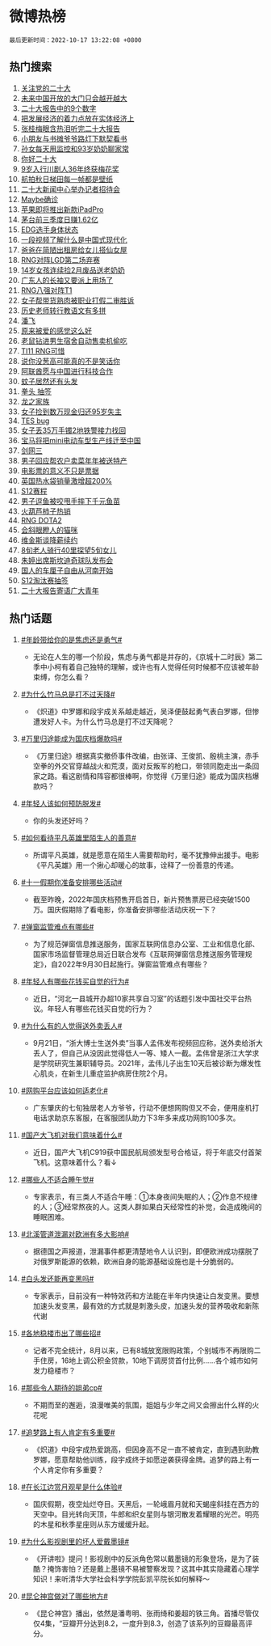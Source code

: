 # 微博热榜

`最后更新时间：2022-10-17 13:22:08 +0800`

## 热门搜索

1. [关注党的二十大](https://m.weibo.cn/search?containerid=100103type%3D1%26t%3D10%26q%3D%23%E5%85%B3%E6%B3%A8%E5%85%9A%E7%9A%84%E4%BA%8C%E5%8D%81%E5%A4%A7%23&stream_entry_id=51&isnewpage=1&extparam=seat%3D1%26cate%3D10103%26filter_type%3Drealtimehot%26dgr%3D0%26pos%3D0%26c_type%3D51%26display_time%3D1665984126%26pre_seqid%3D166598412682004246243&luicode=10000011&lfid=106003type%253D25%2526t%253D3%2526disable_hot%253D1%2526filter_type%253Drealtimehot)
1. [未来中国开放的大门只会越开越大](https://m.weibo.cn/search?containerid=100103type%3D1%26t%3D10%26q%3D%23%E6%9C%AA%E6%9D%A5%E4%B8%AD%E5%9B%BD%E5%BC%80%E6%94%BE%E7%9A%84%E5%A4%A7%E9%97%A8%E5%8F%AA%E4%BC%9A%E8%B6%8A%E5%BC%80%E8%B6%8A%E5%A4%A7%23&stream_entry_id=31&isnewpage=1&extparam=seat%3D1%26cate%3D0%26band_rank%3D1%26lcate%3D5001%26pos%3D0%26realpos%3D1%26flag%3D1%26filter_type%3Drealtimehot%26q%3D%2523%25E6%259C%25AA%25E6%259D%25A5%25E4%25B8%25AD%25E5%259B%25BD%25E5%25BC%2580%25E6%2594%25BE%25E7%259A%2584%25E5%25A4%25A7%25E9%2597%25A8%25E5%258F%25AA%25E4%25BC%259A%25E8%25B6%258A%25E5%25BC%2580%25E8%25B6%258A%25E5%25A4%25A7%2523%26dgr%3D0%26c_type%3D31%26display_time%3D1665984126%26pre_seqid%3D166598412682004246243&luicode=10000011&lfid=106003type%253D25%2526t%253D3%2526disable_hot%253D1%2526filter_type%253Drealtimehot)
1. [二十大报告中的9个数字](https://m.weibo.cn/search?containerid=100103type%3D1%26t%3D10%26q%3D%23%E4%BA%8C%E5%8D%81%E5%A4%A7%E6%8A%A5%E5%91%8A%E4%B8%AD%E7%9A%849%E4%B8%AA%E6%95%B0%E5%AD%97%23&stream_entry_id=31&isnewpage=1&extparam=seat%3D1%26cate%3D0%26band_rank%3D2%26lcate%3D5001%26pos%3D1%26realpos%3D2%26flag%3D0%26filter_type%3Drealtimehot%26q%3D%2523%25E4%25BA%258C%25E5%258D%2581%25E5%25A4%25A7%25E6%258A%25A5%25E5%2591%258A%25E4%25B8%25AD%25E7%259A%25849%25E4%25B8%25AA%25E6%2595%25B0%25E5%25AD%2597%2523%26dgr%3D0%26c_type%3D31%26display_time%3D1665984126%26pre_seqid%3D166598412682004246243&luicode=10000011&lfid=106003type%253D25%2526t%253D3%2526disable_hot%253D1%2526filter_type%253Drealtimehot)
1. [把发展经济的着力点放在实体经济上](https://m.weibo.cn/search?containerid=100103type%3D1%26t%3D10%26q%3D%23%E6%8A%8A%E5%8F%91%E5%B1%95%E7%BB%8F%E6%B5%8E%E7%9A%84%E7%9D%80%E5%8A%9B%E7%82%B9%E6%94%BE%E5%9C%A8%E5%AE%9E%E4%BD%93%E7%BB%8F%E6%B5%8E%E4%B8%8A%23&stream_entry_id=31&isnewpage=1&extparam=seat%3D1%26cate%3D0%26band_rank%3D3%26lcate%3D5001%26pos%3D2%26realpos%3D3%26flag%3D0%26filter_type%3Drealtimehot%26q%3D%2523%25E6%258A%258A%25E5%258F%2591%25E5%25B1%2595%25E7%25BB%258F%25E6%25B5%258E%25E7%259A%2584%25E7%259D%2580%25E5%258A%259B%25E7%2582%25B9%25E6%2594%25BE%25E5%259C%25A8%25E5%25AE%259E%25E4%25BD%2593%25E7%25BB%258F%25E6%25B5%258E%25E4%25B8%258A%2523%26dgr%3D0%26c_type%3D31%26display_time%3D1665984126%26pre_seqid%3D166598412682004246243&luicode=10000011&lfid=106003type%253D25%2526t%253D3%2526disable_hot%253D1%2526filter_type%253Drealtimehot)
1. [张桂梅眼含热泪听完二十大报告](https://m.weibo.cn/search?containerid=100103type%3D1%26t%3D10%26q%3D%23%E5%BC%A0%E6%A1%82%E6%A2%85%E7%9C%BC%E5%90%AB%E7%83%AD%E6%B3%AA%E5%90%AC%E5%AE%8C%E4%BA%8C%E5%8D%81%E5%A4%A7%E6%8A%A5%E5%91%8A%23&stream_entry_id=31&isnewpage=1&extparam=seat%3D1%26cate%3D0%26band_rank%3D4%26lcate%3D5001%26pos%3D3%26realpos%3D4%26flag%3D0%26filter_type%3Drealtimehot%26q%3D%2523%25E5%25BC%25A0%25E6%25A1%2582%25E6%25A2%2585%25E7%259C%25BC%25E5%2590%25AB%25E7%2583%25AD%25E6%25B3%25AA%25E5%2590%25AC%25E5%25AE%258C%25E4%25BA%258C%25E5%258D%2581%25E5%25A4%25A7%25E6%258A%25A5%25E5%2591%258A%2523%26dgr%3D0%26c_type%3D31%26display_time%3D1665984126%26pre_seqid%3D166598412682004246243&luicode=10000011&lfid=106003type%253D25%2526t%253D3%2526disable_hot%253D1%2526filter_type%253Drealtimehot)
1. [小朋友与书摊爷爷路灯下默契看书](https://m.weibo.cn/search?containerid=100103type%3D1%26t%3D10%26q%3D%23%E5%B0%8F%E6%9C%8B%E5%8F%8B%E4%B8%8E%E4%B9%A6%E6%91%8A%E7%88%B7%E7%88%B7%E8%B7%AF%E7%81%AF%E4%B8%8B%E9%BB%98%E5%A5%91%E7%9C%8B%E4%B9%A6%23&stream_entry_id=31&isnewpage=1&extparam=seat%3D1%26cate%3D0%26band_rank%3D5%26lcate%3D5001%26pos%3D4%26realpos%3D5%26flag%3D0%26filter_type%3Drealtimehot%26q%3D%2523%25E5%25B0%258F%25E6%259C%258B%25E5%258F%258B%25E4%25B8%258E%25E4%25B9%25A6%25E6%2591%258A%25E7%2588%25B7%25E7%2588%25B7%25E8%25B7%25AF%25E7%2581%25AF%25E4%25B8%258B%25E9%25BB%2598%25E5%25A5%2591%25E7%259C%258B%25E4%25B9%25A6%2523%26dgr%3D0%26c_type%3D31%26display_time%3D1665984126%26pre_seqid%3D166598412682004246243&luicode=10000011&lfid=106003type%253D25%2526t%253D3%2526disable_hot%253D1%2526filter_type%253Drealtimehot)
1. [孙女每天用监控和93岁奶奶聊家常](https://m.weibo.cn/search?containerid=100103type%3D1%26t%3D10%26q%3D%23%E5%AD%99%E5%A5%B3%E6%AF%8F%E5%A4%A9%E7%94%A8%E7%9B%91%E6%8E%A7%E5%92%8C93%E5%B2%81%E5%A5%B6%E5%A5%B6%E8%81%8A%E5%AE%B6%E5%B8%B8%23&stream_entry_id=31&isnewpage=1&extparam=seat%3D1%26cate%3D0%26band_rank%3D6%26lcate%3D5001%26pos%3D5%26realpos%3D6%26flag%3D1%26filter_type%3Drealtimehot%26q%3D%2523%25E5%25AD%2599%25E5%25A5%25B3%25E6%25AF%258F%25E5%25A4%25A9%25E7%2594%25A8%25E7%259B%2591%25E6%258E%25A7%25E5%2592%258C93%25E5%25B2%2581%25E5%25A5%25B6%25E5%25A5%25B6%25E8%2581%258A%25E5%25AE%25B6%25E5%25B8%25B8%2523%26dgr%3D0%26c_type%3D31%26display_time%3D1665984126%26pre_seqid%3D166598412682004246243&luicode=10000011&lfid=106003type%253D25%2526t%253D3%2526disable_hot%253D1%2526filter_type%253Drealtimehot)
1. [你好二十大](https://m.weibo.cn/search?containerid=100103type%3D1%26t%3D10%26q%3D%23%E4%BD%A0%E5%A5%BD%E4%BA%8C%E5%8D%81%E5%A4%A7%23&stream_entry_id=31&isnewpage=1&extparam=seat%3D1%26cate%3D0%26band_rank%3D7%26lcate%3D5001%26pos%3D6%26realpos%3D7%26flag%3D16%26filter_type%3Drealtimehot%26q%3D%2523%25E4%25BD%25A0%25E5%25A5%25BD%25E4%25BA%258C%25E5%258D%2581%25E5%25A4%25A7%2523%26dgr%3D0%26c_type%3D31%26display_time%3D1665984126%26pre_seqid%3D166598412682004246243&luicode=10000011&lfid=106003type%253D25%2526t%253D3%2526disable_hot%253D1%2526filter_type%253Drealtimehot)
1. [9岁入行川剧人36年终获梅花奖](https://m.weibo.cn/search?containerid=100103type%3D1%26t%3D10%26q%3D%239%E5%B2%81%E5%85%A5%E8%A1%8C%E5%B7%9D%E5%89%A7%E4%BA%BA36%E5%B9%B4%E7%BB%88%E8%8E%B7%E6%A2%85%E8%8A%B1%E5%A5%96%23&stream_entry_id=31&isnewpage=1&extparam=seat%3D1%26cate%3D0%26band_rank%3D8%26lcate%3D5001%26pos%3D7%26realpos%3D8%26flag%3D1%26filter_type%3Drealtimehot%26q%3D%25239%25E5%25B2%2581%25E5%2585%25A5%25E8%25A1%258C%25E5%25B7%259D%25E5%2589%25A7%25E4%25BA%25BA36%25E5%25B9%25B4%25E7%25BB%2588%25E8%258E%25B7%25E6%25A2%2585%25E8%258A%25B1%25E5%25A5%2596%2523%26dgr%3D0%26c_type%3D31%26display_time%3D1665984126%26pre_seqid%3D166598412682004246243&luicode=10000011&lfid=106003type%253D25%2526t%253D3%2526disable_hot%253D1%2526filter_type%253Drealtimehot)
1. [航拍秋日梯田每一帧都是壁纸](https://m.weibo.cn/search?containerid=100103type%3D1%26t%3D10%26q%3D%23%E8%88%AA%E6%8B%8D%E7%A7%8B%E6%97%A5%E6%A2%AF%E7%94%B0%E6%AF%8F%E4%B8%80%E5%B8%A7%E9%83%BD%E6%98%AF%E5%A3%81%E7%BA%B8%23&stream_entry_id=31&isnewpage=1&extparam=seat%3D1%26cate%3D0%26band_rank%3D9%26lcate%3D5001%26pos%3D8%26realpos%3D9%26flag%3D1%26filter_type%3Drealtimehot%26q%3D%2523%25E8%2588%25AA%25E6%258B%258D%25E7%25A7%258B%25E6%2597%25A5%25E6%25A2%25AF%25E7%2594%25B0%25E6%25AF%258F%25E4%25B8%2580%25E5%25B8%25A7%25E9%2583%25BD%25E6%2598%25AF%25E5%25A3%2581%25E7%25BA%25B8%2523%26dgr%3D0%26c_type%3D31%26display_time%3D1665984126%26pre_seqid%3D166598412682004246243&luicode=10000011&lfid=106003type%253D25%2526t%253D3%2526disable_hot%253D1%2526filter_type%253Drealtimehot)
1. [二十大新闻中心举办记者招待会](https://m.weibo.cn/search?containerid=100103type%3D1%26t%3D10%26q%3D%23%E4%BA%8C%E5%8D%81%E5%A4%A7%E6%96%B0%E9%97%BB%E4%B8%AD%E5%BF%83%E4%B8%BE%E5%8A%9E%E8%AE%B0%E8%80%85%E6%8B%9B%E5%BE%85%E4%BC%9A%23&stream_entry_id=31&isnewpage=1&extparam=seat%3D1%26cate%3D0%26band_rank%3D10%26lcate%3D5001%26pos%3D9%26realpos%3D10%26flag%3D0%26filter_type%3Drealtimehot%26q%3D%2523%25E4%25BA%258C%25E5%258D%2581%25E5%25A4%25A7%25E6%2596%25B0%25E9%2597%25BB%25E4%25B8%25AD%25E5%25BF%2583%25E4%25B8%25BE%25E5%258A%259E%25E8%25AE%25B0%25E8%2580%2585%25E6%258B%259B%25E5%25BE%2585%25E4%25BC%259A%2523%26dgr%3D0%26c_type%3D31%26display_time%3D1665984126%26pre_seqid%3D166598412682004246243&luicode=10000011&lfid=106003type%253D25%2526t%253D3%2526disable_hot%253D1%2526filter_type%253Drealtimehot)
1. [Maybe确诊](https://m.weibo.cn/search?containerid=100103type%3D1%26t%3D10%26q%3D%23Maybe%E7%A1%AE%E8%AF%8A%23&stream_entry_id=31&isnewpage=1&extparam=seat%3D1%26cate%3D0%26band_rank%3D11%26lcate%3D5001%26pos%3D10%26realpos%3D11%26flag%3D1%26filter_type%3Drealtimehot%26q%3D%2523Maybe%25E7%25A1%25AE%25E8%25AF%258A%2523%26dgr%3D0%26c_type%3D31%26display_time%3D1665984126%26pre_seqid%3D166598412682004246243&luicode=10000011&lfid=106003type%253D25%2526t%253D3%2526disable_hot%253D1%2526filter_type%253Drealtimehot)
1. [苹果即将推出新款iPadPro](https://m.weibo.cn/search?containerid=100103type%3D1%26t%3D10%26q%3D%23%E8%8B%B9%E6%9E%9C%E5%8D%B3%E5%B0%86%E6%8E%A8%E5%87%BA%E6%96%B0%E6%AC%BEiPadPro%23&stream_entry_id=31&isnewpage=1&extparam=seat%3D1%26cate%3D0%26band_rank%3D12%26lcate%3D5001%26pos%3D11%26realpos%3D12%26flag%3D1%26filter_type%3Drealtimehot%26q%3D%2523%25E8%258B%25B9%25E6%259E%259C%25E5%258D%25B3%25E5%25B0%2586%25E6%258E%25A8%25E5%2587%25BA%25E6%2596%25B0%25E6%25AC%25BEiPadPro%2523%26dgr%3D0%26c_type%3D31%26display_time%3D1665984126%26pre_seqid%3D166598412682004246243&luicode=10000011&lfid=106003type%253D25%2526t%253D3%2526disable_hot%253D1%2526filter_type%253Drealtimehot)
1. [茅台前三季度日赚1.62亿](https://m.weibo.cn/search?containerid=100103type%3D1%26t%3D10%26q%3D%23%E8%8C%85%E5%8F%B0%E5%89%8D%E4%B8%89%E5%AD%A3%E5%BA%A6%E6%97%A5%E8%B5%9A1.62%E4%BA%BF%23&stream_entry_id=31&isnewpage=1&extparam=seat%3D1%26cate%3D0%26band_rank%3D13%26lcate%3D5001%26pos%3D12%26realpos%3D13%26flag%3D1%26filter_type%3Drealtimehot%26q%3D%2523%25E8%258C%2585%25E5%258F%25B0%25E5%2589%258D%25E4%25B8%2589%25E5%25AD%25A3%25E5%25BA%25A6%25E6%2597%25A5%25E8%25B5%259A1.62%25E4%25BA%25BF%2523%26dgr%3D0%26c_type%3D31%26display_time%3D1665984126%26pre_seqid%3D166598412682004246243&luicode=10000011&lfid=106003type%253D25%2526t%253D3%2526disable_hot%253D1%2526filter_type%253Drealtimehot)
1. [EDG选手身体状态](https://m.weibo.cn/search?containerid=100103type%3D1%26t%3D10%26q%3D%23EDG%E9%80%89%E6%89%8B%E8%BA%AB%E4%BD%93%E7%8A%B6%E6%80%81%23&stream_entry_id=31&isnewpage=1&extparam=seat%3D1%26cate%3D0%26band_rank%3D14%26lcate%3D5001%26pos%3D13%26realpos%3D14%26flag%3D1%26filter_type%3Drealtimehot%26q%3D%2523EDG%25E9%2580%2589%25E6%2589%258B%25E8%25BA%25AB%25E4%25BD%2593%25E7%258A%25B6%25E6%2580%2581%2523%26dgr%3D0%26c_type%3D31%26display_time%3D1665984126%26pre_seqid%3D166598412682004246243&luicode=10000011&lfid=106003type%253D25%2526t%253D3%2526disable_hot%253D1%2526filter_type%253Drealtimehot)
1. [一段视频了解什么是中国式现代化](https://m.weibo.cn/search?containerid=100103type%3D1%26t%3D10%26q%3D%23%E4%B8%80%E6%AE%B5%E8%A7%86%E9%A2%91%E4%BA%86%E8%A7%A3%E4%BB%80%E4%B9%88%E6%98%AF%E4%B8%AD%E5%9B%BD%E5%BC%8F%E7%8E%B0%E4%BB%A3%E5%8C%96%23&stream_entry_id=31&isnewpage=1&extparam=seat%3D1%26cate%3D0%26band_rank%3D15%26lcate%3D5001%26pos%3D14%26realpos%3D15%26flag%3D0%26filter_type%3Drealtimehot%26q%3D%2523%25E4%25B8%2580%25E6%25AE%25B5%25E8%25A7%2586%25E9%25A2%2591%25E4%25BA%2586%25E8%25A7%25A3%25E4%25BB%2580%25E4%25B9%2588%25E6%2598%25AF%25E4%25B8%25AD%25E5%259B%25BD%25E5%25BC%258F%25E7%258E%25B0%25E4%25BB%25A3%25E5%258C%2596%2523%26dgr%3D0%26c_type%3D31%26display_time%3D1665984126%26pre_seqid%3D166598412682004246243&luicode=10000011&lfid=106003type%253D25%2526t%253D3%2526disable_hot%253D1%2526filter_type%253Drealtimehot)
1. [爸爸在简陋出租房给女儿搭仙女屋](https://m.weibo.cn/search?containerid=100103type%3D1%26t%3D10%26q%3D%23%E7%88%B8%E7%88%B8%E5%9C%A8%E7%AE%80%E9%99%8B%E5%87%BA%E7%A7%9F%E6%88%BF%E7%BB%99%E5%A5%B3%E5%84%BF%E6%90%AD%E4%BB%99%E5%A5%B3%E5%B1%8B%23&stream_entry_id=31&isnewpage=1&extparam=seat%3D1%26cate%3D0%26band_rank%3D16%26lcate%3D5001%26pos%3D15%26realpos%3D16%26flag%3D0%26filter_type%3Drealtimehot%26q%3D%2523%25E7%2588%25B8%25E7%2588%25B8%25E5%259C%25A8%25E7%25AE%2580%25E9%2599%258B%25E5%2587%25BA%25E7%25A7%259F%25E6%2588%25BF%25E7%25BB%2599%25E5%25A5%25B3%25E5%2584%25BF%25E6%2590%25AD%25E4%25BB%2599%25E5%25A5%25B3%25E5%25B1%258B%2523%26dgr%3D0%26c_type%3D31%26display_time%3D1665984126%26pre_seqid%3D166598412682004246243&luicode=10000011&lfid=106003type%253D25%2526t%253D3%2526disable_hot%253D1%2526filter_type%253Drealtimehot)
1. [RNG对阵LGD第二场弃赛](https://m.weibo.cn/search?containerid=100103type%3D1%26t%3D10%26q%3D%23RNG%E5%AF%B9%E9%98%B5LGD%E7%AC%AC%E4%BA%8C%E5%9C%BA%E5%BC%83%E8%B5%9B%23&stream_entry_id=31&isnewpage=1&extparam=seat%3D1%26cate%3D0%26band_rank%3D17%26lcate%3D5001%26pos%3D16%26realpos%3D17%26flag%3D0%26filter_type%3Drealtimehot%26q%3D%2523RNG%25E5%25AF%25B9%25E9%2598%25B5LGD%25E7%25AC%25AC%25E4%25BA%258C%25E5%259C%25BA%25E5%25BC%2583%25E8%25B5%259B%2523%26dgr%3D0%26c_type%3D31%26display_time%3D1665984126%26pre_seqid%3D166598412682004246243&luicode=10000011&lfid=106003type%253D25%2526t%253D3%2526disable_hot%253D1%2526filter_type%253Drealtimehot)
1. [14岁女孩连续捡2月废品送老奶奶](https://m.weibo.cn/search?containerid=100103type%3D1%26t%3D10%26q%3D%2314%E5%B2%81%E5%A5%B3%E5%AD%A9%E8%BF%9E%E7%BB%AD%E6%8D%A12%E6%9C%88%E5%BA%9F%E5%93%81%E9%80%81%E8%80%81%E5%A5%B6%E5%A5%B6%23&stream_entry_id=31&isnewpage=1&extparam=seat%3D1%26cate%3D0%26band_rank%3D18%26lcate%3D5001%26pos%3D17%26realpos%3D18%26flag%3D0%26filter_type%3Drealtimehot%26q%3D%252314%25E5%25B2%2581%25E5%25A5%25B3%25E5%25AD%25A9%25E8%25BF%259E%25E7%25BB%25AD%25E6%258D%25A12%25E6%259C%2588%25E5%25BA%259F%25E5%2593%2581%25E9%2580%2581%25E8%2580%2581%25E5%25A5%25B6%25E5%25A5%25B6%2523%26dgr%3D0%26c_type%3D31%26display_time%3D1665984126%26pre_seqid%3D166598412682004246243&luicode=10000011&lfid=106003type%253D25%2526t%253D3%2526disable_hot%253D1%2526filter_type%253Drealtimehot)
1. [广东人的长袖又要派上用场了](https://m.weibo.cn/search?containerid=100103type%3D1%26t%3D10%26q%3D%23%E5%B9%BF%E4%B8%9C%E4%BA%BA%E7%9A%84%E9%95%BF%E8%A2%96%E5%8F%88%E8%A6%81%E6%B4%BE%E4%B8%8A%E7%94%A8%E5%9C%BA%E4%BA%86%23&stream_entry_id=31&isnewpage=1&extparam=seat%3D1%26cate%3D0%26band_rank%3D19%26lcate%3D5001%26pos%3D18%26realpos%3D19%26flag%3D1%26filter_type%3Drealtimehot%26q%3D%2523%25E5%25B9%25BF%25E4%25B8%259C%25E4%25BA%25BA%25E7%259A%2584%25E9%2595%25BF%25E8%25A2%2596%25E5%258F%2588%25E8%25A6%2581%25E6%25B4%25BE%25E4%25B8%258A%25E7%2594%25A8%25E5%259C%25BA%25E4%25BA%2586%2523%26dgr%3D0%26c_type%3D31%26display_time%3D1665984126%26pre_seqid%3D166598412682004246243&luicode=10000011&lfid=106003type%253D25%2526t%253D3%2526disable_hot%253D1%2526filter_type%253Drealtimehot)
1. [RNG八强对阵T1](https://m.weibo.cn/search?containerid=100103type%3D1%26t%3D10%26q%3D%23RNG%E5%85%AB%E5%BC%BA%E5%AF%B9%E9%98%B5T1%23&stream_entry_id=31&isnewpage=1&extparam=seat%3D1%26cate%3D0%26band_rank%3D20%26lcate%3D5001%26pos%3D19%26realpos%3D20%26flag%3D0%26filter_type%3Drealtimehot%26q%3D%2523RNG%25E5%2585%25AB%25E5%25BC%25BA%25E5%25AF%25B9%25E9%2598%25B5T1%2523%26dgr%3D0%26c_type%3D31%26display_time%3D1665984126%26pre_seqid%3D166598412682004246243&luicode=10000011&lfid=106003type%253D25%2526t%253D3%2526disable_hot%253D1%2526filter_type%253Drealtimehot)
1. [女子帮带货熟肉被职业打假二审胜诉](https://m.weibo.cn/search?containerid=100103type%3D1%26t%3D10%26q%3D%23%E5%A5%B3%E5%AD%90%E5%B8%AE%E5%B8%A6%E8%B4%A7%E7%86%9F%E8%82%89%E8%A2%AB%E8%81%8C%E4%B8%9A%E6%89%93%E5%81%87%E4%BA%8C%E5%AE%A1%E8%83%9C%E8%AF%89%23&stream_entry_id=31&isnewpage=1&extparam=seat%3D1%26cate%3D0%26band_rank%3D21%26lcate%3D5001%26pos%3D20%26realpos%3D21%26flag%3D0%26filter_type%3Drealtimehot%26q%3D%2523%25E5%25A5%25B3%25E5%25AD%2590%25E5%25B8%25AE%25E5%25B8%25A6%25E8%25B4%25A7%25E7%2586%259F%25E8%2582%2589%25E8%25A2%25AB%25E8%2581%258C%25E4%25B8%259A%25E6%2589%2593%25E5%2581%2587%25E4%25BA%258C%25E5%25AE%25A1%25E8%2583%259C%25E8%25AF%2589%2523%26dgr%3D0%26c_type%3D31%26display_time%3D1665984126%26pre_seqid%3D166598412682004246243&luicode=10000011&lfid=106003type%253D25%2526t%253D3%2526disable_hot%253D1%2526filter_type%253Drealtimehot)
1. [历史老师转行教语文有多拼](https://m.weibo.cn/search?containerid=100103type%3D1%26t%3D10%26q%3D%23%E5%8E%86%E5%8F%B2%E8%80%81%E5%B8%88%E8%BD%AC%E8%A1%8C%E6%95%99%E8%AF%AD%E6%96%87%E6%9C%89%E5%A4%9A%E6%8B%BC%23&stream_entry_id=31&isnewpage=1&extparam=seat%3D1%26cate%3D0%26band_rank%3D22%26lcate%3D5001%26pos%3D21%26realpos%3D22%26flag%3D0%26filter_type%3Drealtimehot%26q%3D%2523%25E5%258E%2586%25E5%258F%25B2%25E8%2580%2581%25E5%25B8%2588%25E8%25BD%25AC%25E8%25A1%258C%25E6%2595%2599%25E8%25AF%25AD%25E6%2596%2587%25E6%259C%2589%25E5%25A4%259A%25E6%258B%25BC%2523%26dgr%3D0%26c_type%3D31%26display_time%3D1665984126%26pre_seqid%3D166598412682004246243&luicode=10000011&lfid=106003type%253D25%2526t%253D3%2526disable_hot%253D1%2526filter_type%253Drealtimehot)
1. [潘飞](https://m.weibo.cn/search?containerid=100103type%3D1%26t%3D10%26q%3D%E6%BD%98%E9%A3%9E&stream_entry_id=31&isnewpage=1&extparam=seat%3D1%26cate%3D0%26band_rank%3D23%26lcate%3D5001%26pos%3D22%26realpos%3D23%26flag%3D1%26filter_type%3Drealtimehot%26q%3D%25E6%25BD%2598%25E9%25A3%259E%26dgr%3D0%26c_type%3D31%26display_time%3D1665984126%26pre_seqid%3D166598412682004246243&luicode=10000011&lfid=106003type%253D25%2526t%253D3%2526disable_hot%253D1%2526filter_type%253Drealtimehot)
1. [原来被爱的感觉这么好](https://m.weibo.cn/search?containerid=100103type%3D1%26t%3D10%26q%3D%23%E5%8E%9F%E6%9D%A5%E8%A2%AB%E7%88%B1%E7%9A%84%E6%84%9F%E8%A7%89%E8%BF%99%E4%B9%88%E5%A5%BD%23&stream_entry_id=31&isnewpage=1&extparam=seat%3D1%26cate%3D0%26band_rank%3D24%26lcate%3D5001%26pos%3D23%26realpos%3D24%26flag%3D0%26filter_type%3Drealtimehot%26q%3D%2523%25E5%258E%259F%25E6%259D%25A5%25E8%25A2%25AB%25E7%2588%25B1%25E7%259A%2584%25E6%2584%259F%25E8%25A7%2589%25E8%25BF%2599%25E4%25B9%2588%25E5%25A5%25BD%2523%26dgr%3D0%26c_type%3D31%26display_time%3D1665984126%26pre_seqid%3D166598412682004246243&luicode=10000011&lfid=106003type%253D25%2526t%253D3%2526disable_hot%253D1%2526filter_type%253Drealtimehot)
1. [老鼠钻进男生宿舍自动售卖机偷吃](https://m.weibo.cn/search?containerid=100103type%3D1%26t%3D10%26q%3D%23%E8%80%81%E9%BC%A0%E9%92%BB%E8%BF%9B%E7%94%B7%E7%94%9F%E5%AE%BF%E8%88%8D%E8%87%AA%E5%8A%A8%E5%94%AE%E5%8D%96%E6%9C%BA%E5%81%B7%E5%90%83%23&stream_entry_id=31&isnewpage=1&extparam=seat%3D1%26cate%3D0%26band_rank%3D25%26lcate%3D5001%26pos%3D24%26realpos%3D25%26flag%3D0%26filter_type%3Drealtimehot%26q%3D%2523%25E8%2580%2581%25E9%25BC%25A0%25E9%2592%25BB%25E8%25BF%259B%25E7%2594%25B7%25E7%2594%259F%25E5%25AE%25BF%25E8%2588%258D%25E8%2587%25AA%25E5%258A%25A8%25E5%2594%25AE%25E5%258D%2596%25E6%259C%25BA%25E5%2581%25B7%25E5%2590%2583%2523%26dgr%3D0%26c_type%3D31%26display_time%3D1665984126%26pre_seqid%3D166598412682004246243&luicode=10000011&lfid=106003type%253D25%2526t%253D3%2526disable_hot%253D1%2526filter_type%253Drealtimehot)
1. [TI11 RNG可惜](https://m.weibo.cn/search?containerid=100103type%3D1%26t%3D10%26q%3DTI11+RNG%E5%8F%AF%E6%83%9C&stream_entry_id=31&isnewpage=1&extparam=seat%3D1%26cate%3D0%26band_rank%3D26%26lcate%3D5001%26pos%3D25%26realpos%3D26%26flag%3D0%26filter_type%3Drealtimehot%26q%3DTI11%2520RNG%25E5%258F%25AF%25E6%2583%259C%26dgr%3D0%26c_type%3D31%26display_time%3D1665984126%26pre_seqid%3D166598412682004246243&luicode=10000011&lfid=106003type%253D25%2526t%253D3%2526disable_hot%253D1%2526filter_type%253Drealtimehot)
1. [说你没葱高可能真的不是笑话你](https://m.weibo.cn/search?containerid=100103type%3D1%26t%3D10%26q%3D%23%E8%AF%B4%E4%BD%A0%E6%B2%A1%E8%91%B1%E9%AB%98%E5%8F%AF%E8%83%BD%E7%9C%9F%E7%9A%84%E4%B8%8D%E6%98%AF%E7%AC%91%E8%AF%9D%E4%BD%A0%23&stream_entry_id=31&isnewpage=1&extparam=seat%3D1%26cate%3D0%26band_rank%3D27%26lcate%3D5001%26pos%3D26%26realpos%3D27%26flag%3D0%26filter_type%3Drealtimehot%26q%3D%2523%25E8%25AF%25B4%25E4%25BD%25A0%25E6%25B2%25A1%25E8%2591%25B1%25E9%25AB%2598%25E5%258F%25AF%25E8%2583%25BD%25E7%259C%259F%25E7%259A%2584%25E4%25B8%258D%25E6%2598%25AF%25E7%25AC%2591%25E8%25AF%259D%25E4%25BD%25A0%2523%26dgr%3D0%26c_type%3D31%26display_time%3D1665984126%26pre_seqid%3D166598412682004246243&luicode=10000011&lfid=106003type%253D25%2526t%253D3%2526disable_hot%253D1%2526filter_type%253Drealtimehot)
1. [阿联酋愿与中国进行科技合作](https://m.weibo.cn/search?containerid=100103type%3D1%26t%3D10%26q%3D%23%E9%98%BF%E8%81%94%E9%85%8B%E6%84%BF%E4%B8%8E%E4%B8%AD%E5%9B%BD%E8%BF%9B%E8%A1%8C%E7%A7%91%E6%8A%80%E5%90%88%E4%BD%9C%23&stream_entry_id=31&isnewpage=1&extparam=seat%3D1%26cate%3D0%26band_rank%3D28%26lcate%3D5001%26pos%3D27%26realpos%3D28%26flag%3D0%26filter_type%3Drealtimehot%26q%3D%2523%25E9%2598%25BF%25E8%2581%2594%25E9%2585%258B%25E6%2584%25BF%25E4%25B8%258E%25E4%25B8%25AD%25E5%259B%25BD%25E8%25BF%259B%25E8%25A1%258C%25E7%25A7%2591%25E6%258A%2580%25E5%2590%2588%25E4%25BD%259C%2523%26dgr%3D0%26c_type%3D31%26display_time%3D1665984126%26pre_seqid%3D166598412682004246243&luicode=10000011&lfid=106003type%253D25%2526t%253D3%2526disable_hot%253D1%2526filter_type%253Drealtimehot)
1. [蚊子居然还有头发](https://m.weibo.cn/search?containerid=100103type%3D1%26t%3D10%26q%3D%23%E8%9A%8A%E5%AD%90%E5%B1%85%E7%84%B6%E8%BF%98%E6%9C%89%E5%A4%B4%E5%8F%91%23&stream_entry_id=31&isnewpage=1&extparam=seat%3D1%26cate%3D0%26band_rank%3D29%26lcate%3D5001%26pos%3D28%26realpos%3D29%26flag%3D0%26filter_type%3Drealtimehot%26q%3D%2523%25E8%259A%258A%25E5%25AD%2590%25E5%25B1%2585%25E7%2584%25B6%25E8%25BF%2598%25E6%259C%2589%25E5%25A4%25B4%25E5%258F%2591%2523%26dgr%3D0%26c_type%3D31%26display_time%3D1665984126%26pre_seqid%3D166598412682004246243&luicode=10000011&lfid=106003type%253D25%2526t%253D3%2526disable_hot%253D1%2526filter_type%253Drealtimehot)
1. [拳头 抽签](https://m.weibo.cn/search?containerid=100103type%3D1%26t%3D10%26q%3D%E6%8B%B3%E5%A4%B4+%E6%8A%BD%E7%AD%BE&stream_entry_id=31&isnewpage=1&extparam=seat%3D1%26cate%3D0%26band_rank%3D30%26lcate%3D5001%26pos%3D29%26realpos%3D30%26flag%3D0%26filter_type%3Drealtimehot%26q%3D%25E6%258B%25B3%25E5%25A4%25B4%2520%25E6%258A%25BD%25E7%25AD%25BE%26dgr%3D0%26c_type%3D31%26display_time%3D1665984126%26pre_seqid%3D166598412682004246243&luicode=10000011&lfid=106003type%253D25%2526t%253D3%2526disable_hot%253D1%2526filter_type%253Drealtimehot)
1. [龙之家族](https://m.weibo.cn/search?containerid=100103type%3D1%26t%3D10%26q%3D%23%E9%BE%99%E4%B9%8B%E5%AE%B6%E6%97%8F%23&stream_entry_id=31&isnewpage=1&extparam=seat%3D1%26cate%3D0%26band_rank%3D31%26lcate%3D5001%26pos%3D30%26realpos%3D31%26flag%3D1%26filter_type%3Drealtimehot%26q%3D%2523%25E9%25BE%2599%25E4%25B9%258B%25E5%25AE%25B6%25E6%2597%258F%2523%26dgr%3D0%26c_type%3D31%26display_time%3D1665984126%26pre_seqid%3D166598412682004246243&luicode=10000011&lfid=106003type%253D25%2526t%253D3%2526disable_hot%253D1%2526filter_type%253Drealtimehot)
1. [女子捡到数万现金归还95岁失主](https://m.weibo.cn/search?containerid=100103type%3D1%26t%3D10%26q%3D%23%E5%A5%B3%E5%AD%90%E6%8D%A1%E5%88%B0%E6%95%B0%E4%B8%87%E7%8E%B0%E9%87%91%E5%BD%92%E8%BF%9895%E5%B2%81%E5%A4%B1%E4%B8%BB%23&stream_entry_id=31&isnewpage=1&extparam=seat%3D1%26cate%3D0%26band_rank%3D32%26lcate%3D5001%26pos%3D31%26realpos%3D32%26flag%3D0%26filter_type%3Drealtimehot%26q%3D%2523%25E5%25A5%25B3%25E5%25AD%2590%25E6%258D%25A1%25E5%2588%25B0%25E6%2595%25B0%25E4%25B8%2587%25E7%258E%25B0%25E9%2587%2591%25E5%25BD%2592%25E8%25BF%259895%25E5%25B2%2581%25E5%25A4%25B1%25E4%25B8%25BB%2523%26dgr%3D0%26c_type%3D31%26display_time%3D1665984126%26pre_seqid%3D166598412682004246243&luicode=10000011&lfid=106003type%253D25%2526t%253D3%2526disable_hot%253D1%2526filter_type%253Drealtimehot)
1. [TES bug](https://m.weibo.cn/search?containerid=100103type%3D1%26t%3D10%26q%3DTES+bug&stream_entry_id=31&isnewpage=1&extparam=seat%3D1%26cate%3D0%26band_rank%3D33%26lcate%3D5001%26pos%3D32%26realpos%3D33%26flag%3D0%26filter_type%3Drealtimehot%26q%3DTES%2520bug%26dgr%3D0%26c_type%3D31%26display_time%3D1665984126%26pre_seqid%3D166598412682004246243&luicode=10000011&lfid=106003type%253D25%2526t%253D3%2526disable_hot%253D1%2526filter_type%253Drealtimehot)
1. [女子丢35万手镯2地铁警接力找回](https://m.weibo.cn/search?containerid=100103type%3D1%26t%3D10%26q%3D%23%E5%A5%B3%E5%AD%90%E4%B8%A235%E4%B8%87%E6%89%8B%E9%95%AF2%E5%9C%B0%E9%93%81%E8%AD%A6%E6%8E%A5%E5%8A%9B%E6%89%BE%E5%9B%9E%23&stream_entry_id=31&isnewpage=1&extparam=seat%3D1%26cate%3D0%26band_rank%3D34%26lcate%3D5001%26pos%3D33%26realpos%3D34%26flag%3D0%26filter_type%3Drealtimehot%26q%3D%2523%25E5%25A5%25B3%25E5%25AD%2590%25E4%25B8%25A235%25E4%25B8%2587%25E6%2589%258B%25E9%2595%25AF2%25E5%259C%25B0%25E9%2593%2581%25E8%25AD%25A6%25E6%258E%25A5%25E5%258A%259B%25E6%2589%25BE%25E5%259B%259E%2523%26dgr%3D0%26c_type%3D31%26display_time%3D1665984126%26pre_seqid%3D166598412682004246243&luicode=10000011&lfid=106003type%253D25%2526t%253D3%2526disable_hot%253D1%2526filter_type%253Drealtimehot)
1. [宝马将把mini电动车型生产线迁至中国](https://m.weibo.cn/search?containerid=100103type%3D1%26t%3D10%26q%3D%23%E5%AE%9D%E9%A9%AC%E5%B0%86%E6%8A%8Amini%E7%94%B5%E5%8A%A8%E8%BD%A6%E5%9E%8B%E7%94%9F%E4%BA%A7%E7%BA%BF%E8%BF%81%E8%87%B3%E4%B8%AD%E5%9B%BD%23&stream_entry_id=31&isnewpage=1&extparam=seat%3D1%26cate%3D0%26band_rank%3D35%26lcate%3D5001%26pos%3D34%26realpos%3D35%26flag%3D0%26filter_type%3Drealtimehot%26q%3D%2523%25E5%25AE%259D%25E9%25A9%25AC%25E5%25B0%2586%25E6%258A%258Amini%25E7%2594%25B5%25E5%258A%25A8%25E8%25BD%25A6%25E5%259E%258B%25E7%2594%259F%25E4%25BA%25A7%25E7%25BA%25BF%25E8%25BF%2581%25E8%2587%25B3%25E4%25B8%25AD%25E5%259B%25BD%2523%26dgr%3D0%26c_type%3D31%26display_time%3D1665984126%26pre_seqid%3D166598412682004246243&luicode=10000011&lfid=106003type%253D25%2526t%253D3%2526disable_hot%253D1%2526filter_type%253Drealtimehot)
1. [剑网三](https://m.weibo.cn/search?containerid=100103type%3D1%26t%3D10%26q%3D%23%E5%89%91%E7%BD%91%E4%B8%89%23&stream_entry_id=31&isnewpage=1&extparam=seat%3D1%26cate%3D0%26band_rank%3D36%26lcate%3D5001%26pos%3D35%26realpos%3D36%26flag%3D0%26filter_type%3Drealtimehot%26q%3D%2523%25E5%2589%2591%25E7%25BD%2591%25E4%25B8%2589%2523%26dgr%3D0%26c_type%3D31%26display_time%3D1665984126%26pre_seqid%3D166598412682004246243&luicode=10000011&lfid=106003type%253D25%2526t%253D3%2526disable_hot%253D1%2526filter_type%253Drealtimehot)
1. [男子回应帮农户卖菜年年被送特产](https://m.weibo.cn/search?containerid=100103type%3D1%26t%3D10%26q%3D%23%E7%94%B7%E5%AD%90%E5%9B%9E%E5%BA%94%E5%B8%AE%E5%86%9C%E6%88%B7%E5%8D%96%E8%8F%9C%E5%B9%B4%E5%B9%B4%E8%A2%AB%E9%80%81%E7%89%B9%E4%BA%A7%23&stream_entry_id=31&isnewpage=1&extparam=seat%3D1%26cate%3D0%26band_rank%3D37%26lcate%3D5001%26pos%3D36%26realpos%3D37%26flag%3D1%26filter_type%3Drealtimehot%26q%3D%2523%25E7%2594%25B7%25E5%25AD%2590%25E5%259B%259E%25E5%25BA%2594%25E5%25B8%25AE%25E5%2586%259C%25E6%2588%25B7%25E5%258D%2596%25E8%258F%259C%25E5%25B9%25B4%25E5%25B9%25B4%25E8%25A2%25AB%25E9%2580%2581%25E7%2589%25B9%25E4%25BA%25A7%2523%26dgr%3D0%26c_type%3D31%26display_time%3D1665984126%26pre_seqid%3D166598412682004246243&luicode=10000011&lfid=106003type%253D25%2526t%253D3%2526disable_hot%253D1%2526filter_type%253Drealtimehot)
1. [电影票的意义不只是票据](https://m.weibo.cn/search?containerid=100103type%3D1%26t%3D10%26q%3D%23%E7%94%B5%E5%BD%B1%E7%A5%A8%E7%9A%84%E6%84%8F%E4%B9%89%E4%B8%8D%E5%8F%AA%E6%98%AF%E7%A5%A8%E6%8D%AE%23&stream_entry_id=31&isnewpage=1&extparam=seat%3D1%26cate%3D0%26band_rank%3D38%26lcate%3D5001%26pos%3D37%26realpos%3D38%26flag%3D0%26filter_type%3Drealtimehot%26q%3D%2523%25E7%2594%25B5%25E5%25BD%25B1%25E7%25A5%25A8%25E7%259A%2584%25E6%2584%258F%25E4%25B9%2589%25E4%25B8%258D%25E5%258F%25AA%25E6%2598%25AF%25E7%25A5%25A8%25E6%258D%25AE%2523%26dgr%3D0%26c_type%3D31%26display_time%3D1665984126%26pre_seqid%3D166598412682004246243&luicode=10000011&lfid=106003type%253D25%2526t%253D3%2526disable_hot%253D1%2526filter_type%253Drealtimehot)
1. [英国热水袋销量激增超200%](https://m.weibo.cn/search?containerid=100103type%3D1%26t%3D10%26q%3D%23%E8%8B%B1%E5%9B%BD%E7%83%AD%E6%B0%B4%E8%A2%8B%E9%94%80%E9%87%8F%E6%BF%80%E5%A2%9E%E8%B6%85200%25%23&stream_entry_id=31&isnewpage=1&extparam=seat%3D1%26cate%3D0%26band_rank%3D39%26lcate%3D5001%26pos%3D38%26realpos%3D39%26flag%3D0%26filter_type%3Drealtimehot%26q%3D%2523%25E8%258B%25B1%25E5%259B%25BD%25E7%2583%25AD%25E6%25B0%25B4%25E8%25A2%258B%25E9%2594%2580%25E9%2587%258F%25E6%25BF%2580%25E5%25A2%259E%25E8%25B6%2585200%2525%2523%26dgr%3D0%26c_type%3D31%26display_time%3D1665984126%26pre_seqid%3D166598412682004246243&luicode=10000011&lfid=106003type%253D25%2526t%253D3%2526disable_hot%253D1%2526filter_type%253Drealtimehot)
1. [S12赛程](https://m.weibo.cn/search?containerid=100103type%3D1%26t%3D10%26q%3DS12%E8%B5%9B%E7%A8%8B&stream_entry_id=31&isnewpage=1&extparam=seat%3D1%26cate%3D0%26band_rank%3D40%26lcate%3D5001%26pos%3D39%26realpos%3D40%26flag%3D0%26filter_type%3Drealtimehot%26q%3DS12%25E8%25B5%259B%25E7%25A8%258B%26dgr%3D0%26c_type%3D31%26display_time%3D1665984126%26pre_seqid%3D166598412682004246243&luicode=10000011&lfid=106003type%253D25%2526t%253D3%2526disable_hot%253D1%2526filter_type%253Drealtimehot)
1. [男子逗鱼被咬甩手摔下千元鱼苗](https://m.weibo.cn/search?containerid=100103type%3D1%26t%3D10%26q%3D%23%E7%94%B7%E5%AD%90%E9%80%97%E9%B1%BC%E8%A2%AB%E5%92%AC%E7%94%A9%E6%89%8B%E6%91%94%E4%B8%8B%E5%8D%83%E5%85%83%E9%B1%BC%E8%8B%97%23&stream_entry_id=31&isnewpage=1&extparam=seat%3D1%26cate%3D0%26band_rank%3D41%26lcate%3D5001%26pos%3D40%26realpos%3D41%26flag%3D0%26filter_type%3Drealtimehot%26q%3D%2523%25E7%2594%25B7%25E5%25AD%2590%25E9%2580%2597%25E9%25B1%25BC%25E8%25A2%25AB%25E5%2592%25AC%25E7%2594%25A9%25E6%2589%258B%25E6%2591%2594%25E4%25B8%258B%25E5%258D%2583%25E5%2585%2583%25E9%25B1%25BC%25E8%258B%2597%2523%26dgr%3D0%26c_type%3D31%26display_time%3D1665984126%26pre_seqid%3D166598412682004246243&luicode=10000011&lfid=106003type%253D25%2526t%253D3%2526disable_hot%253D1%2526filter_type%253Drealtimehot)
1. [火葫芦柿子热销](https://m.weibo.cn/search?containerid=100103type%3D1%26t%3D10%26q%3D%23%E7%81%AB%E8%91%AB%E8%8A%A6%E6%9F%BF%E5%AD%90%E7%83%AD%E9%94%80%23&stream_entry_id=31&isnewpage=1&extparam=seat%3D1%26cate%3D0%26band_rank%3D42%26lcate%3D5001%26pos%3D41%26realpos%3D42%26flag%3D0%26filter_type%3Drealtimehot%26q%3D%2523%25E7%2581%25AB%25E8%2591%25AB%25E8%258A%25A6%25E6%259F%25BF%25E5%25AD%2590%25E7%2583%25AD%25E9%2594%2580%2523%26dgr%3D0%26c_type%3D31%26display_time%3D1665984126%26pre_seqid%3D166598412682004246243&luicode=10000011&lfid=106003type%253D25%2526t%253D3%2526disable_hot%253D1%2526filter_type%253Drealtimehot)
1. [RNG DOTA2](https://m.weibo.cn/search?containerid=100103type%3D1%26t%3D10%26q%3DRNG+DOTA2&stream_entry_id=31&isnewpage=1&extparam=seat%3D1%26cate%3D0%26band_rank%3D43%26lcate%3D5001%26pos%3D42%26realpos%3D43%26flag%3D0%26filter_type%3Drealtimehot%26q%3DRNG%2520DOTA2%26dgr%3D0%26c_type%3D31%26display_time%3D1665984126%26pre_seqid%3D166598412682004246243&luicode=10000011&lfid=106003type%253D25%2526t%253D3%2526disable_hot%253D1%2526filter_type%253Drealtimehot)
1. [会斜眼瞪人的猫咪](https://m.weibo.cn/search?containerid=100103type%3D1%26t%3D10%26q%3D%23%E4%BC%9A%E6%96%9C%E7%9C%BC%E7%9E%AA%E4%BA%BA%E7%9A%84%E7%8C%AB%E5%92%AA%23&stream_entry_id=31&isnewpage=1&extparam=seat%3D1%26cate%3D0%26band_rank%3D44%26lcate%3D5001%26pos%3D43%26realpos%3D44%26flag%3D0%26filter_type%3Drealtimehot%26q%3D%2523%25E4%25BC%259A%25E6%2596%259C%25E7%259C%25BC%25E7%259E%25AA%25E4%25BA%25BA%25E7%259A%2584%25E7%258C%25AB%25E5%2592%25AA%2523%26dgr%3D0%26c_type%3D31%26display_time%3D1665984126%26pre_seqid%3D166598412682004246243&luicode=10000011&lfid=106003type%253D25%2526t%253D3%2526disable_hot%253D1%2526filter_type%253Drealtimehot)
1. [维金斯谈降薪续约](https://m.weibo.cn/search?containerid=100103type%3D1%26t%3D10%26q%3D%23%E7%BB%B4%E9%87%91%E6%96%AF%E8%B0%88%E9%99%8D%E8%96%AA%E7%BB%AD%E7%BA%A6%23&stream_entry_id=31&isnewpage=1&extparam=seat%3D1%26cate%3D0%26band_rank%3D45%26lcate%3D5001%26pos%3D44%26realpos%3D45%26flag%3D1%26filter_type%3Drealtimehot%26q%3D%2523%25E7%25BB%25B4%25E9%2587%2591%25E6%2596%25AF%25E8%25B0%2588%25E9%2599%258D%25E8%2596%25AA%25E7%25BB%25AD%25E7%25BA%25A6%2523%26dgr%3D0%26c_type%3D31%26display_time%3D1665984126%26pre_seqid%3D166598412682004246243&luicode=10000011&lfid=106003type%253D25%2526t%253D3%2526disable_hot%253D1%2526filter_type%253Drealtimehot)
1. [8旬老人骑行40里探望5旬女儿](https://m.weibo.cn/search?containerid=100103type%3D1%26t%3D10%26q%3D%238%E6%97%AC%E8%80%81%E4%BA%BA%E9%AA%91%E8%A1%8C40%E9%87%8C%E6%8E%A2%E6%9C%9B5%E6%97%AC%E5%A5%B3%E5%84%BF%23&stream_entry_id=31&isnewpage=1&extparam=seat%3D1%26cate%3D0%26band_rank%3D46%26lcate%3D5001%26pos%3D45%26realpos%3D46%26flag%3D1%26filter_type%3Drealtimehot%26q%3D%25238%25E6%2597%25AC%25E8%2580%2581%25E4%25BA%25BA%25E9%25AA%2591%25E8%25A1%258C40%25E9%2587%258C%25E6%258E%25A2%25E6%259C%259B5%25E6%2597%25AC%25E5%25A5%25B3%25E5%2584%25BF%2523%26dgr%3D0%26c_type%3D31%26display_time%3D1665984126%26pre_seqid%3D166598412682004246243&luicode=10000011&lfid=106003type%253D25%2526t%253D3%2526disable_hot%253D1%2526filter_type%253Drealtimehot)
1. [朱婷出席斯坎迪奇球队发布会](https://m.weibo.cn/search?containerid=100103type%3D1%26t%3D10%26q%3D%23%E6%9C%B1%E5%A9%B7%E5%87%BA%E5%B8%AD%E6%96%AF%E5%9D%8E%E8%BF%AA%E5%A5%87%E7%90%83%E9%98%9F%E5%8F%91%E5%B8%83%E4%BC%9A%23&stream_entry_id=31&isnewpage=1&extparam=seat%3D1%26cate%3D0%26band_rank%3D47%26lcate%3D5001%26pos%3D46%26realpos%3D47%26flag%3D0%26filter_type%3Drealtimehot%26q%3D%2523%25E6%259C%25B1%25E5%25A9%25B7%25E5%2587%25BA%25E5%25B8%25AD%25E6%2596%25AF%25E5%259D%258E%25E8%25BF%25AA%25E5%25A5%2587%25E7%2590%2583%25E9%2598%259F%25E5%258F%2591%25E5%25B8%2583%25E4%25BC%259A%2523%26dgr%3D0%26c_type%3D31%26display_time%3D1665984126%26pre_seqid%3D166598412682004246243&luicode=10000011&lfid=106003type%253D25%2526t%253D3%2526disable_hot%253D1%2526filter_type%253Drealtimehot)
1. [国人的车厘子自由从河南开始](https://m.weibo.cn/search?containerid=100103type%3D1%26t%3D10%26q%3D%23%E5%9B%BD%E4%BA%BA%E7%9A%84%E8%BD%A6%E5%8E%98%E5%AD%90%E8%87%AA%E7%94%B1%E4%BB%8E%E6%B2%B3%E5%8D%97%E5%BC%80%E5%A7%8B%23&stream_entry_id=31&isnewpage=1&extparam=seat%3D1%26cate%3D0%26band_rank%3D48%26lcate%3D5001%26pos%3D47%26realpos%3D48%26flag%3D0%26filter_type%3Drealtimehot%26q%3D%2523%25E5%259B%25BD%25E4%25BA%25BA%25E7%259A%2584%25E8%25BD%25A6%25E5%258E%2598%25E5%25AD%2590%25E8%2587%25AA%25E7%2594%25B1%25E4%25BB%258E%25E6%25B2%25B3%25E5%258D%2597%25E5%25BC%2580%25E5%25A7%258B%2523%26dgr%3D0%26c_type%3D31%26display_time%3D1665984126%26pre_seqid%3D166598412682004246243&luicode=10000011&lfid=106003type%253D25%2526t%253D3%2526disable_hot%253D1%2526filter_type%253Drealtimehot)
1. [S12淘汰赛抽签](https://m.weibo.cn/search?containerid=100103type%3D1%26t%3D10%26q%3D%23S12%E6%B7%98%E6%B1%B0%E8%B5%9B%E6%8A%BD%E7%AD%BE%23&stream_entry_id=31&isnewpage=1&extparam=seat%3D1%26cate%3D0%26band_rank%3D49%26lcate%3D5001%26pos%3D48%26realpos%3D49%26flag%3D0%26filter_type%3Drealtimehot%26q%3D%2523S12%25E6%25B7%2598%25E6%25B1%25B0%25E8%25B5%259B%25E6%258A%25BD%25E7%25AD%25BE%2523%26dgr%3D0%26c_type%3D31%26display_time%3D1665984126%26pre_seqid%3D166598412682004246243&luicode=10000011&lfid=106003type%253D25%2526t%253D3%2526disable_hot%253D1%2526filter_type%253Drealtimehot)
1. [二十大报告寄语广大青年](https://m.weibo.cn/search?containerid=100103type%3D1%26t%3D10%26q%3D%23%E4%BA%8C%E5%8D%81%E5%A4%A7%E6%8A%A5%E5%91%8A%E5%AF%84%E8%AF%AD%E5%B9%BF%E5%A4%A7%E9%9D%92%E5%B9%B4%23&stream_entry_id=31&isnewpage=1&extparam=seat%3D1%26cate%3D0%26band_rank%3D50%26lcate%3D5001%26pos%3D49%26realpos%3D50%26flag%3D0%26filter_type%3Drealtimehot%26q%3D%2523%25E4%25BA%258C%25E5%258D%2581%25E5%25A4%25A7%25E6%258A%25A5%25E5%2591%258A%25E5%25AF%2584%25E8%25AF%25AD%25E5%25B9%25BF%25E5%25A4%25A7%25E9%259D%2592%25E5%25B9%25B4%2523%26dgr%3D0%26c_type%3D31%26display_time%3D1665984126%26pre_seqid%3D166598412682004246243&luicode=10000011&lfid=106003type%253D25%2526t%253D3%2526disable_hot%253D1%2526filter_type%253Drealtimehot)

## 热门话题

1. [#年龄带给你的是焦虑还是勇气#](https://m.weibo.cn/search?containerid=231522type%3D1%26t%3D10%26q%3D%23%E5%B9%B4%E9%BE%84%E5%B8%A6%E7%BB%99%E4%BD%A0%E7%9A%84%E6%98%AF%E7%84%A6%E8%99%91%E8%BF%98%E6%98%AF%E5%8B%87%E6%B0%94%23&stream_entry_id=128&isnewpage=1&extparam=seat%3D1%26cate%3D5004%26unitid%3D1664619638229%26lcate%3D5004%26c_type%3D128%26dgr%3D0%26pos%3D1-0-0%26display_time%3D1665984127%26pre_seqid%3D166598412797104173304&luicode=10000011&lfid=231648_-_4)
    - 无论在人生的哪一个阶段，焦虑与勇气都是并存的，《京城十二时辰》第二季中小柯有着自己独特的理解，或许也有人觉得任何时候都不应该被年龄束缚，你怎么看？

1. [#为什么竹马总是打不过天降#](https://m.weibo.cn/search?containerid=231522type%3D1%26t%3D10%26q%3D%23%E4%B8%BA%E4%BB%80%E4%B9%88%E7%AB%B9%E9%A9%AC%E6%80%BB%E6%98%AF%E6%89%93%E4%B8%8D%E8%BF%87%E5%A4%A9%E9%99%8D%23&stream_entry_id=128&isnewpage=1&extparam=seat%3D1%26cate%3D5004%26unitid%3D1664771724501%26lcate%3D5004%26c_type%3D128%26dgr%3D0%26pos%3D1-0-1%26display_time%3D1665984127%26pre_seqid%3D166598412797104173304&luicode=10000011&lfid=231648_-_4)
    - 《炽道》中罗娜和段宇成关系越走越近，吴泽便鼓起勇气表白罗娜，但惨遭发好人卡。为什么竹马总是打不过天降呢？

1. [#万里归途能成为国庆档爆款吗#](https://m.weibo.cn/search?containerid=231522type%3D1%26t%3D10%26q%3D%23%E4%B8%87%E9%87%8C%E5%BD%92%E9%80%94%E8%83%BD%E6%88%90%E4%B8%BA%E5%9B%BD%E5%BA%86%E6%A1%A3%E7%88%86%E6%AC%BE%E5%90%97%23&stream_entry_id=128&isnewpage=1&extparam=seat%3D1%26cate%3D5004%26unitid%3D44847%26lcate%3D5004%26c_type%3D128%26dgr%3D0%26pos%3D1-0-2%26display_time%3D1665984127%26pre_seqid%3D166598412797104173304&luicode=10000011&lfid=231648_-_4)
    - 《万里归途》根据真实撤侨事件改编，由张译、王俊凯、殷桃主演，赤手空拳的外交官穿越战火和荒漠，面对反叛军的枪口，带领同胞走出一条回家之路。看这剧情和阵容都很棒啊，你觉得《万里归途》能成为国庆档爆款吗？

1. [#年轻人该如何预防脱发#](https://m.weibo.cn/search?containerid=231522type%3D1%26t%3D10%26q%3D%23%E5%B9%B4%E8%BD%BB%E4%BA%BA%E8%AF%A5%E5%A6%82%E4%BD%95%E9%A2%84%E9%98%B2%E8%84%B1%E5%8F%91%23&stream_entry_id=128&isnewpage=1&extparam=seat%3D1%26cate%3D5004%26unitid%3D44834%26lcate%3D5004%26c_type%3D128%26dgr%3D0%26pos%3D1-0-3%26display_time%3D1665984127%26pre_seqid%3D166598412797104173304&luicode=10000011&lfid=231648_-_4)
    - 你的头发还好吗？

1. [#如何看待平凡英雄里陌生人的善意#](https://m.weibo.cn/search?containerid=231522type%3D1%26t%3D10%26q%3D%23%E5%A6%82%E4%BD%95%E7%9C%8B%E5%BE%85%E5%B9%B3%E5%87%A1%E8%8B%B1%E9%9B%84%E9%87%8C%E9%99%8C%E7%94%9F%E4%BA%BA%E7%9A%84%E5%96%84%E6%84%8F%23&stream_entry_id=128&isnewpage=1&extparam=seat%3D1%26cate%3D5004%26unitid%3D1664717126325%26lcate%3D5004%26c_type%3D128%26dgr%3D0%26pos%3D1-0-4%26display_time%3D1665984127%26pre_seqid%3D166598412797104173304&luicode=10000011&lfid=231648_-_4)
    - 所谓平凡英雄，就是愿意在陌生人需要帮助时，毫不犹豫伸出援手。电影《平凡英雄》用一个揪心却暖心的故事，诠释了一份善意的传递。

1. [#十一假期你准备安排哪些活动#](https://m.weibo.cn/search?containerid=231522type%3D1%26t%3D10%26q%3D%23%E5%8D%81%E4%B8%80%E5%81%87%E6%9C%9F%E4%BD%A0%E5%87%86%E5%A4%87%E5%AE%89%E6%8E%92%E5%93%AA%E4%BA%9B%E6%B4%BB%E5%8A%A8%23&stream_entry_id=128&isnewpage=1&extparam=seat%3D1%26cate%3D5004%26unitid%3D44829%26lcate%3D5004%26c_type%3D128%26dgr%3D0%26pos%3D1-0-5%26display_time%3D1665984127%26pre_seqid%3D166598412797104173304&luicode=10000011&lfid=231648_-_4)
    - 截至昨晚，2022年国庆档预售开启首日，新片预售票房已经突破1500万。国庆假期除了看电影，你准备安排哪些活动庆祝一下？

1. [#弹窗监管难点有哪些#](https://m.weibo.cn/search?containerid=231522type%3D1%26t%3D10%26q%3D%23%E5%BC%B9%E7%AA%97%E7%9B%91%E7%AE%A1%E9%9A%BE%E7%82%B9%E6%9C%89%E5%93%AA%E4%BA%9B%23&stream_entry_id=128&isnewpage=1&extparam=seat%3D1%26cate%3D5004%26unitid%3D44839%26lcate%3D5004%26c_type%3D128%26dgr%3D0%26pos%3D1-0-6%26display_time%3D1665984127%26pre_seqid%3D166598412797104173304&luicode=10000011&lfid=231648_-_4)
    - 为了规范弹窗信息推送服务，国家互联网信息办公室、工业和信息化部、国家市场监督管理总局近日联合发布《互联网弹窗信息推送服务管理规定》，自2022年9月30日起施行。弹窗监管难点有哪些？

1. [#年轻人有哪些花钱买自觉的行为#](https://m.weibo.cn/search?containerid=231522type%3D1%26t%3D10%26q%3D%23%E5%B9%B4%E8%BD%BB%E4%BA%BA%E6%9C%89%E5%93%AA%E4%BA%9B%E8%8A%B1%E9%92%B1%E4%B9%B0%E8%87%AA%E8%A7%89%E7%9A%84%E8%A1%8C%E4%B8%BA%23&stream_entry_id=128&isnewpage=1&extparam=seat%3D1%26cate%3D5004%26unitid%3D44838%26lcate%3D5004%26c_type%3D128%26dgr%3D0%26pos%3D1-0-7%26display_time%3D1665984127%26pre_seqid%3D166598412797104173304&luicode=10000011&lfid=231648_-_4)
    - 近日，“河北一县城开办超10家共享自习室”的话题引发中国社交平台热议。年轻人有哪些花钱买自觉的行为？

1. [#为什么有的人觉得送外卖丢人#](https://m.weibo.cn/search?containerid=231522type%3D1%26t%3D10%26q%3D%23%E4%B8%BA%E4%BB%80%E4%B9%88%E6%9C%89%E7%9A%84%E4%BA%BA%E8%A7%89%E5%BE%97%E9%80%81%E5%A4%96%E5%8D%96%E4%B8%A2%E4%BA%BA%23&stream_entry_id=128&isnewpage=1&extparam=seat%3D1%26cate%3D5004%26unitid%3D44828%26lcate%3D5004%26c_type%3D128%26dgr%3D0%26pos%3D1-0-8%26display_time%3D1665984127%26pre_seqid%3D166598412797104173304&luicode=10000011&lfid=231648_-_4)
    - 9月21日，“浙大博士生送外卖”当事人孟伟发布视频回应称，送外卖给浙大丢人了，但自己从没因此觉得低人一等、矮人一截。孟伟曾是浙江大学求是学院研究生兼职辅导员。2021年，孟伟儿子出生10天后被诊断为爆发性心肌炎，在新生儿重症监护病房住院2个月。

1. [#网购平台应该如何适老化#](https://m.weibo.cn/search?containerid=231522type%3D1%26t%3D10%26q%3D%23%E7%BD%91%E8%B4%AD%E5%B9%B3%E5%8F%B0%E5%BA%94%E8%AF%A5%E5%A6%82%E4%BD%95%E9%80%82%E8%80%81%E5%8C%96%23&stream_entry_id=128&isnewpage=1&extparam=seat%3D1%26cate%3D5004%26unitid%3D44831%26lcate%3D5004%26c_type%3D128%26dgr%3D0%26pos%3D1-0-9%26display_time%3D1665984127%26pre_seqid%3D166598412797104173304&luicode=10000011&lfid=231648_-_4)
    - 广东肇庆的七旬独居老人方爷爷，行动不便想网购但又不会，便用座机打电话求助京东客服，在客服团队助力下3年多来成功网购100多次。

1. [#国产大飞机对我们意味着什么#](https://m.weibo.cn/search?containerid=231522type%3D1%26t%3D10%26q%3D%23%E5%9B%BD%E4%BA%A7%E5%A4%A7%E9%A3%9E%E6%9C%BA%E5%AF%B9%E6%88%91%E4%BB%AC%E6%84%8F%E5%91%B3%E7%9D%80%E4%BB%80%E4%B9%88%23&stream_entry_id=128&isnewpage=1&extparam=seat%3D1%26cate%3D5004%26unitid%3D1664783133342%26lcate%3D5004%26c_type%3D128%26dgr%3D0%26pos%3D1-0-10%26display_time%3D1665984127%26pre_seqid%3D166598412797104173304&luicode=10000011&lfid=231648_-_4)
    - 近日，国产大飞机C919获中国民航局颁发型号合格证，将于年底交付首架飞机。这意味着什么？看↓

1. [#哪些人不适合睡午觉#](https://m.weibo.cn/search?containerid=231522type%3D1%26t%3D10%26q%3D%23%E5%93%AA%E4%BA%9B%E4%BA%BA%E4%B8%8D%E9%80%82%E5%90%88%E7%9D%A1%E5%8D%88%E8%A7%89%23&stream_entry_id=128&isnewpage=1&extparam=seat%3D1%26cate%3D5004%26unitid%3D44843%26lcate%3D5004%26c_type%3D128%26dgr%3D0%26pos%3D1-0-11%26display_time%3D1665984127%26pre_seqid%3D166598412797104173304&luicode=10000011&lfid=231648_-_4)
    - 专家表示，有三类人不适合午睡：①本身夜间失眠的人；②作息不规律的人；③经常熬夜的人。这类人群如果白天经常性的补觉，会造成晚间的睡眠困难。

1. [#北溪管道泄漏对欧洲有多大影响#](https://m.weibo.cn/search?containerid=231522type%3D1%26t%3D10%26q%3D%23%E5%8C%97%E6%BA%AA%E7%AE%A1%E9%81%93%E6%B3%84%E6%BC%8F%E5%AF%B9%E6%AC%A7%E6%B4%B2%E6%9C%89%E5%A4%9A%E5%A4%A7%E5%BD%B1%E5%93%8D%23&stream_entry_id=128&isnewpage=1&extparam=seat%3D1%26cate%3D5004%26unitid%3D44832%26lcate%3D5004%26c_type%3D128%26dgr%3D0%26pos%3D1-0-12%26display_time%3D1665984127%26pre_seqid%3D166598412797104173304&luicode=10000011&lfid=231648_-_4)
    - 据德国之声报道，泄漏事件都更清楚地令人认识到，即便欧洲成功摆脱了对俄罗斯能源的依赖，欧洲自身的能源基础设施也是十分脆弱的。

1. [#白头发还能再变黑吗#](https://m.weibo.cn/search?containerid=231522type%3D1%26t%3D10%26q%3D%23%E7%99%BD%E5%A4%B4%E5%8F%91%E8%BF%98%E8%83%BD%E5%86%8D%E5%8F%98%E9%BB%91%E5%90%97%23&stream_entry_id=128&isnewpage=1&extparam=seat%3D1%26cate%3D5004%26unitid%3D44830%26lcate%3D5004%26c_type%3D128%26dgr%3D0%26pos%3D1-0-13%26display_time%3D1665984127%26pre_seqid%3D166598412797104173304&luicode=10000011&lfid=231648_-_4)
    - 专家表示，目前没有一种特效药和方法能在半年内快速让白发变黑。要想加速头发变黑，最有效的方式就是刺激头皮，加速头发的营养吸收和新陈代谢

1. [#各地稳楼市出了哪些招#](https://m.weibo.cn/search?containerid=231522type%3D1%26t%3D10%26q%3D%23%E5%90%84%E5%9C%B0%E7%A8%B3%E6%A5%BC%E5%B8%82%E5%87%BA%E4%BA%86%E5%93%AA%E4%BA%9B%E6%8B%9B%23&stream_entry_id=128&isnewpage=1&extparam=seat%3D1%26cate%3D5004%26unitid%3D44840%26lcate%3D5004%26c_type%3D128%26dgr%3D0%26pos%3D1-0-14%26display_time%3D1665984127%26pre_seqid%3D166598412797104173304&luicode=10000011&lfid=231648_-_4)
    - 记者不完全统计，8月以来，已有8城放宽限购政策，个别城市不再限购二手住房，16地上调公积金贷款，10地下调房贷首付比例……各个城市如何发力稳楼市？

1. [#那些令人期待的姐弟cp#](https://m.weibo.cn/search?containerid=231522type%3D1%26t%3D10%26q%3D%23%E9%82%A3%E4%BA%9B%E4%BB%A4%E4%BA%BA%E6%9C%9F%E5%BE%85%E7%9A%84%E5%A7%90%E5%BC%9Fcp%23&stream_entry_id=128&isnewpage=1&extparam=seat%3D1%26cate%3D5004%26unitid%3D44846%26lcate%3D5004%26c_type%3D128%26dgr%3D0%26pos%3D1-0-15%26display_time%3D1665984127%26pre_seqid%3D166598412797104173304&luicode=10000011&lfid=231648_-_4)
    - 不期而至的邂逅，浪漫唯美的氛围，姐姐与少年之间又会擦出什么样的火花呢

1. [#追梦路上有人肯定有多重要#](https://m.weibo.cn/search?containerid=231522type%3D1%26t%3D10%26q%3D%23%E8%BF%BD%E6%A2%A6%E8%B7%AF%E4%B8%8A%E6%9C%89%E4%BA%BA%E8%82%AF%E5%AE%9A%E6%9C%89%E5%A4%9A%E9%87%8D%E8%A6%81%23&stream_entry_id=128&isnewpage=1&extparam=seat%3D1%26cate%3D5004%26unitid%3D1664625637915%26lcate%3D5004%26c_type%3D128%26dgr%3D0%26pos%3D1-0-16%26display_time%3D1665984127%26pre_seqid%3D166598412797104173304&luicode=10000011&lfid=231648_-_4)
    - 《炽道》中段宇成热爱跳高，但因身高不足一直不被肯定，直到遇到助教罗娜，愿意帮助他训练，段宇成终于如愿逆袭获得金牌。追梦的路上有一个人肯定你有多重要？

1. [#在长江边赏月观星是什么体验#](https://m.weibo.cn/search?containerid=231522type%3D1%26t%3D10%26q%3D%23%E5%9C%A8%E9%95%BF%E6%B1%9F%E8%BE%B9%E8%B5%8F%E6%9C%88%E8%A7%82%E6%98%9F%E6%98%AF%E4%BB%80%E4%B9%88%E4%BD%93%E9%AA%8C%23&stream_entry_id=128&isnewpage=1&extparam=seat%3D1%26cate%3D5004%26unitid%3D1664715621418%26lcate%3D5004%26c_type%3D128%26dgr%3D0%26pos%3D1-0-17%26display_time%3D1665984127%26pre_seqid%3D166598412797104173304&luicode=10000011&lfid=231648_-_4)
    - 国庆假期，夜空灿烂夺目。天黑后，一轮峨眉月就和天蝎座斜挂在西方的天空中。目光转向天顶，牛郎和织女星则与银河散发着耀眼的光芒。明亮的木星和秋季星座则从东方缓缓升起。

1. [#为什么影视剧里的坏人爱戴墨镜#](https://m.weibo.cn/search?containerid=231522type%3D1%26t%3D10%26q%3D%23%E4%B8%BA%E4%BB%80%E4%B9%88%E5%BD%B1%E8%A7%86%E5%89%A7%E9%87%8C%E7%9A%84%E5%9D%8F%E4%BA%BA%E7%88%B1%E6%88%B4%E5%A2%A8%E9%95%9C%23&stream_entry_id=128&isnewpage=1&extparam=seat%3D1%26cate%3D5004%26unitid%3D44848%26lcate%3D5004%26c_type%3D128%26dgr%3D0%26pos%3D1-0-18%26display_time%3D1665984127%26pre_seqid%3D166598412797104173304&luicode=10000011&lfid=231648_-_4)
    - 《开讲啦》提问！影视剧中的反派角色常以戴墨镜的形象登场，是为了装酷？掩饰害怕？还是戴上墨镜不易被警察发现？这其中其实隐藏着心理学知识！来听清华大学社会科学学院彭凯平院长如何解释～

1. [#昆仑神宫做对了哪些地方#](https://m.weibo.cn/search?containerid=231522type%3D1%26t%3D10%26q%3D%23%E6%98%86%E4%BB%91%E7%A5%9E%E5%AE%AB%E5%81%9A%E5%AF%B9%E4%BA%86%E5%93%AA%E4%BA%9B%E5%9C%B0%E6%96%B9%23&stream_entry_id=128&isnewpage=1&extparam=seat%3D1%26cate%3D5004%26unitid%3D44841%26lcate%3D5004%26c_type%3D128%26dgr%3D0%26pos%3D1-0-19%26display_time%3D1665984127%26pre_seqid%3D166598412797104173304&luicode=10000011&lfid=231648_-_4)
    - 《昆仑神宫》播出，依然是潘粤明、张雨绮和姜超的铁三角。首播尽管仅仅4集，“豆瓣开分达到8.2，一度升到8.3，创造了该系列的豆瓣最高评分。

